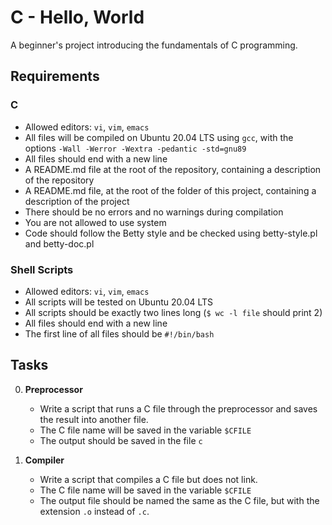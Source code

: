 # C - Hello, World

A beginner's project introducing the fundamentals of C programming.

## Requirements
### C
- Allowed editors: `vi`, `vim`, `emacs`
- All files will be compiled on Ubuntu 20.04 LTS using `gcc`, with the options `-Wall -Werror -Wextra -pedantic -std=gnu89`
- All files should end with a new line
- A README.md file at the root of the repository, containing a description of the repository
- A README.md file, at the root of the folder of this project, containing a description of the project
- There should be no errors and no warnings during compilation
- You are not allowed to use system
- Code should follow the Betty style and be checked using betty-style.pl and betty-doc.pl

### Shell Scripts
- Allowed editors: `vi`, `vim`, `emacs`
- All scripts will be tested on Ubuntu 20.04 LTS
- All scripts should be exactly two lines long (`$ wc -l file` should print 2)
- All files should end with a new line
- The first line of all files should be `#!/bin/bash`

## Tasks
0. **Preprocessor**
   - Write a script that runs a C file through the preprocessor and saves the result into another file.
   - The C file name will be saved in the variable `$CFILE`
   - The output should be saved in the file `c`

1. **Compiler**
   - Write a script that compiles a C file but does not link.
   - The C file name will be saved in the variable `$CFILE`
   - The output file should be named the same as the C file, but with the extension `.o` instead of `.c`.

